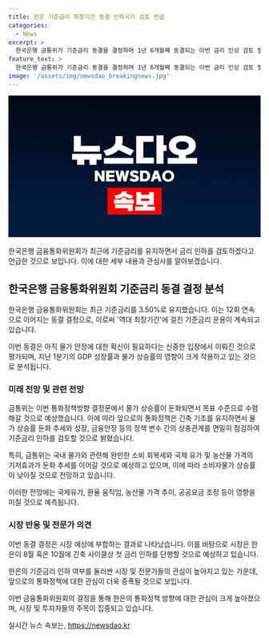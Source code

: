 ```yaml
---
title: 한은 기준금리 최장기간 동결 인하시기 검토 언급
categories:
  - News
excerpt: >
  한국은행 금통위가 기준금리 동결을 결정하며 1년 6개월째 동결되는 이번 금리 인상 검토 발언에 대해 관심이 쏠린다. 전분기 대비 성장률 하락, 물가 안정 등의 요인을 고려하여 향후 기준금리 인하 시기를 검토한다는 발언으로 기대감이 높아졌다. 물가 수렴과 물가 안정에 대한 관심이 커지며 금리인하 기대가 높아졌으며, 중앙은행의 결정 여부에 따라 향후 경제 상황이 크게 좌우될 전망이다.
feature_text: >
  한국은행 금통위가 기준금리 동결을 결정하며 1년 6개월째 동결되는 이번 금리 인상 검토 발언에 대해 관심이 쏠린다. 전분기 대비 성장률 하락, 물가 안정 등의 요인을 고려하여 향후 기준금리 인하 시기를 검토한다는 발언으로 기대감이 높아졌다. 물가 수렴과 물가 안정에 대한 관심이 커지며 금리인하 기대가 높아졌으며, 중앙은행의 결정 여부에 따라 향후 경제 상황이 크게 좌우될 전망이다.
image: '/assets/img/newsdao_breakingnews.jpg'
---
```


<p><img src="/assets/img/newsdao_breakingnews.jpg" alt="cryptoinkorea 속보" /></p>

<p>한국은행 금융통화위원회가 최근에 기준금리를 유지하면서 금리 인하를 검토하겠다고 언급한 것으로 보입니다. 이에 대한 세부 내용과 관심사를 알아보겠습니다. </p>

<h2 data-ke-size="size26">한국은행 금융통화위원회 기준금리 동결 결정 분석</h2>

<p>한국은행 금융통화위원회는 최근 기준금리를 3.50%로 유지했습니다. 이는 12회 연속으로 이어지는 동결 결정으로, 이로써 '역대 최장기간'에 걸친 기준금리 운용이 계속되고 있습니다.</p>

<p data-ke-size="size16">이번 동결은 아직 물가 안정에 대한 확신이 필요하다는 신중한 입장에서 이뤄진 것으로 평가되며, 지난 1분기의 GDP 성장률과 물가 상승률의 영향이 크게 작용하고 있는 것으로 분석됩니다.</p>

<h3 data-ke-size="size24">미래 전망 및 관련 전망</h3>

<p>금통위는 이번 통화정책방향 결정문에서 물가 상승률이 둔화되면서 목표 수준으로 수렴해갈 것으로 예상했습니다. 이에 따라 앞으로의 통화정책은 긴축 기조를 유지하면서 물가 상승률 둔화 추세와 성장, 금융안정 등의 정책 변수 간의 상충관계를 면밀히 점검하여 기준금리 인하를 검토할 것으로 밝혔습니다.</p>

<p data-ke-size="size16">특히, 금통위는 국내 물가와 관련해 완만한 소비 회복세와 국제 유가 및 농산물 가격의 기저효과가 둔화 추세를 이어갈 것으로 예상하고 있으며, 이에 따라 소비자물가 상승률이 낮아질 것으로 전망하고 있습니다.</p>

<p>이러한 전망에는 국제유가, 환율 움직임, 농산물 가격 추이, 공공요금 조정 등이 영향을 미칠 것으로 예측됩니다.</p>

<h3 data-ke-size="size24">시장 반응 및 전문가 의견</h3>

<p>이번 동결 결정은 시장 예상에 부합하는 결과로 나타났습니다. 이를 바탕으로 시장은 한은이 8월 혹은 10월에 긴축 사이클상 첫 금리 인하를 단행할 것으로 예상하고 있습니다.</p>

<p data-ke-size="size16">한은의 기준금리 인하 여부를 둘러싼 시장 및 전문가들의 관심이 높아지고 있는 가운데, 앞으로의 통화정책에 대한 관심이 더욱 증폭될 것으로 보입니다.</p>

<p>이번 금융통화위원회의 결정을 통해 한은의 통화정책 방향에 대한 관심이 크게 높아졌으며, 시장 및 투자자들의 주목이 집중되고 있습니다.</p>
실시간 뉴스 속보는, <a href="https://newsdao.kr" rel="dofollow">https://newsdao.kr</a>


